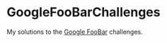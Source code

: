# GoogleFooBarChallenges

My solutions to the [Google FooBar](https://medium.com/plutonic-services/things-you-should-know-about-google-foobar-invitation-703a535bf30f) challenges. 
